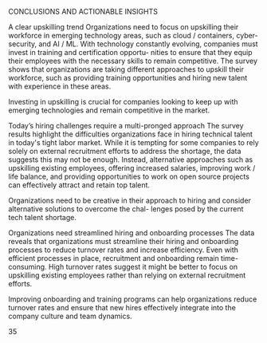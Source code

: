 CONCLUSIONS AND ACTIONABLE INSIGHTS


A clear upskilling trend
Organizations need to focus on upskilling their workforce in emerging technology areas, such as cloud / containers, cyber-
security, and AI / ML. With technology constantly evolving, companies must invest in training and certification opportu-
nities to ensure that they equip their employees with the necessary skills to remain competitive. The survey shows that 
organizations are taking different approaches to upskill their workforce, such as providing training opportunities and 
hiring new talent with experience in these areas.


Investing in upskilling is crucial for companies looking to keep up with emerging technologies and remain competitive in 
the market.


Today’s hiring challenges require a multi-pronged approach 
The survey results highlight the difficulties organizations face in hiring technical talent in today's tight labor market. While 
it is tempting for some companies to rely solely on external recruitment efforts to address the shortage, the data suggests 
this may not be enough. Instead, alternative approaches such as upskilling existing employees, offering increased salaries, 
improving work / life balance, and providing opportunities to work on open source projects can effectively attract and 
retain top talent.


Organizations need to be creative in their approach to hiring and consider alternative solutions to overcome the chal-
lenges posed by the current tech talent shortage.


Organizations need streamlined hiring and onboarding processes
The data reveals that organizations must streamline their hiring and onboarding processes to reduce turnover rates 
and increase efficiency. Even with efficient processes in place, recruitment and onboarding remain time-consuming. 
High turnover rates suggest it might be better to focus on upskilling existing employees rather than relying on external 
recruitment efforts.


Improving onboarding and training programs can help organizations reduce turnover rates and ensure that new hires 
effectively integrate into the company culture and team dynamics.


 35



